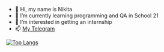 - 👋 Hi, my name is Nikita
- 🧠 I’m currently learning programming and QA in School 21
- 👀 I’m interested in getting an internship
- 📫 [My Telegram](https://t.me/nekitze)

[![Top Langs](https://github-readme-stats.vercel.app/api/top-langs/?username=flexben&layout=compact&theme=vision-friendly-dark)](https://github.com/anuraghazra/github-readme-stats)

<!---
flexben/flexben is a ✨ special ✨ repository because its `README.md` (this file) appears on your GitHub profile.
You can click the Preview link to take a look at your changes.
--->
